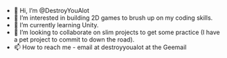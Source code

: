 - 👋 Hi, I’m @DestroyYouAlot
- 👀 I’m interested in building 2D games to brush up on my coding skills.
- 🌱 I’m currently learning Unity.
- 💞️ I’m looking to collaborate on slim projects to get some practice (I have a pet project to commit to down the road).
- 📫 How to reach me - email at destroyyoualot at the Geemail

<!---
DestroyYouAlot/DestroyYouAlot is a ✨ special ✨ repository because its `README.md` (this file) appears on your GitHub profile.
You can click the Preview link to take a look at your changes.
--->
